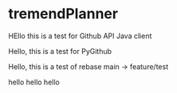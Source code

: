 # tremendPlanner

HEllo this is a test for Github API Java client 

Hello, this is a test for PyGithub 

Hello, this is a test of rebase main -> feature/test

hello hello hello
